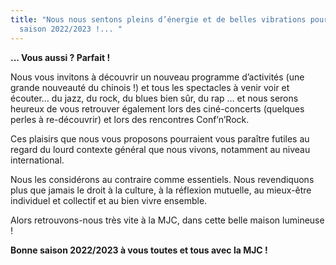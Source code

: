 ```yaml
---
title: "Nous nous sentons pleins d’énergie et de belles vibrations pour la
  saison 2022/2023 !... "
---
```

**... Vous aussi ? Parfait !** 



Nous vous invitons à découvrir un nouveau programme d’activités (une grande nouveauté du chinois !) et tous les spectacles à venir voir et écouter… du jazz, du rock, du blues bien sûr, du rap … et nous serons heureux de vous retrouver également lors des ciné-concerts (quelques perles à re-découvrir) et lors des rencontres Conf’n’Rock.



Ces plaisirs que nous vous proposons pourraient vous paraître futiles au regard du lourd contexte général que nous vivons, notamment au niveau international.



Nous les considérons au contraire comme essentiels. Nous revendiquons plus que jamais le droit à la culture, à la réflexion mutuelle, au mieux-être individuel et collectif et au bien vivre ensemble. 



Alors retrouvons-nous très vite à la MJC, dans cette belle maison lumineuse !



**Bonne saison 2022/2023 à vous toutes et tous avec la MJC !**